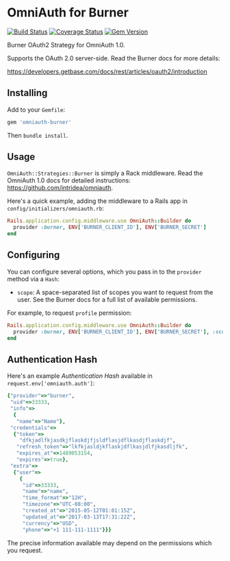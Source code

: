 # OmniAuth for Burner
[![Build Status](https://travis-ci.org/berk/omniauth-burner.png?branch=master)](https://travis-ci.org/berk/omniauth-burner)
[![Coverage Status](https://coveralls.io/repos/berk/omniauth-burner/badge.png?branch=master)](https://coveralls.io/r/berk/omniauth-burner?branch=master)
[![Gem Version](https://badge.fury.io/rb/omniauth-burner.svg)](http://badge.fury.io/rb/omniauth-burner)

Burner OAuth2 Strategy for OmniAuth 1.0.

Supports the OAuth 2.0 server-side. Read the Burner docs for more details: 

https://developers.getbase.com/docs/rest/articles/oauth2/introduction

## Installing

Add to your `Gemfile`:

```ruby
gem 'omniauth-burner'
```

Then `bundle install`.

## Usage

`OmniAuth::Strategies::Burner` is simply a Rack middleware. Read the OmniAuth 1.0 docs for detailed instructions: https://github.com/intridea/omniauth.

Here's a quick example, adding the middleware to a Rails app in `config/initializers/omniauth.rb`:

```ruby
Rails.application.config.middleware.use OmniAuth::Builder do
  provider :burner, ENV['BURNER_CLIENT_ID'], ENV['BURNER_SECRET']
end
```

## Configuring

You can configure several options, which you pass in to the `provider` method via a `Hash`:

* `scope`: A space-separated list of scopes you want to request from the user. See the Burner docs for a full list of available permissions.

For example, to request `profile` permission:
 
```ruby
Rails.application.config.middleware.use OmniAuth::Builder do
  provider :burner, ENV['BURNER_CLIENT_ID'], ENV['BURNER_SECRET'], :scope => 'profile'
end
```

## Authentication Hash

Here's an example *Authentication Hash* available in `request.env['omniauth.auth']`:

```ruby
{"provider"=>"burner",
 "uid"=>33333,
 "info"=>
  {
   "name"=>"Name"},
 "credentials"=>
  {"token"=>
    "dfkjadlfkjasdkjflaskdjfjsldflasjdflkasdjflaskdjf",
   "refresh_token"=>"lkfkjasldjkflaskjdflkasjdlfjkasdljfk",
   "expires_at"=>1489053154,
   "expires"=>true},
 "extra"=>
  {"user"=>
    {
     "id"=>33333,
     "name"=>"name",
     "time_format"=>"12H",
     "timezone"=>"UTC-08:00",
     "created_at"=>"2015-05-12T01:01:15Z",
     "updated_at"=>"2017-03-13T17:31:22Z",
     "currency"=>"USD",
     "phone"=>"+1 111-111-1111"}}}
```

The precise information available may depend on the permissions which you request.
